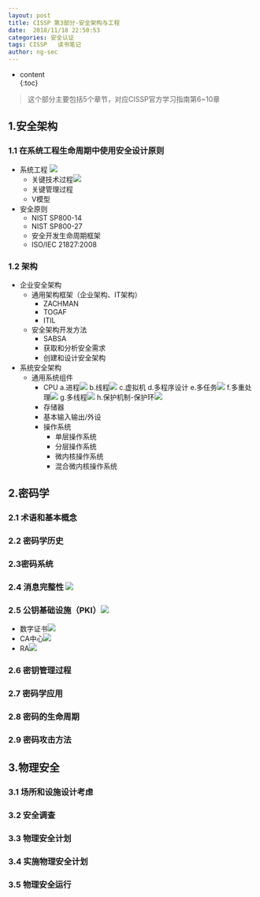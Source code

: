 ```yaml
---
layout: post  
title: CISSP 第3部分-安全架构与工程
date:  2018/11/18 22:50:53
categories: 安全认证 
tags: CISSP   读书笔记
author: ng-sec  
---
```


* content  
{:toc}

> 这个部分主要包括5个章节，对应CISSP官方学习指南第6~10章

## 1.安全架构
### 1.1 在系统工程生命周期中使用安全设计原则
- 系统工程 ![](http://800wifi.com/ng-sec/flag.png) 
	- 关键技术过程![](http://800wifi.com/ng-sec/flag.png) 
	- 关键管理过程
	- V模型
- 安全原则
	- NIST SP800-14
	- NIST SP800-27
	- 安全开发生命周期框架
	- ISO/IEC 21827:2008
### 1.2 架构
- 企业安全架构
	- 通用架构框架（企业架构、IT架构）
		- ZACHMAN
		- TOGAF
		- ITIL
	- 安全架构开发方法
		- SABSA
		- 获取和分析安全需求
		- 创建和设计安全架构 
- 系统安全架构
	- 通用系统组件
		- CPU
		a.进程![](http://800wifi.com/ng-sec/flag.png) 
		b.线程![](http://800wifi.com/ng-sec/flag.png) 
		c.虚拟机
		d.多程序设计
		e.多任务![](http://800wifi.com/ng-sec/flag.png) 
		f.多重处理![](http://800wifi.com/ng-sec/flag.png) 
		g.多线程![](http://800wifi.com/ng-sec/flag.png) 
		h.保护机制-保护环![](http://800wifi.com/ng-sec/flag.png) 
		- 存储器
		- 基本输入输出/外设
		- 操作系统
			- 单层操作系统
			- 分层操作系统
			- 微内核操作系统
			- 混合微内核操作系统
## 2.密码学
### 2.1 术语和基本概念

### 2.2 密码学历史

### 2.3密码系统
### 2.4 消息完整性 ![](http://800wifi.com/ng-sec/flag.png) 
### 2.5 公钥基础设施（PKI）![](http://800wifi.com/ng-sec/flag.png) 
- 数字证书![](http://800wifi.com/ng-sec/flag.png) 
- CA中心![](http://800wifi.com/ng-sec/flag.png) 
- RA![](http://800wifi.com/ng-sec/flag.png) 

### 2.6 密钥管理过程

### 2.7 密码学应用

### 2.8 密码的生命周期

### 2.9 密码攻击方法
## 3.物理安全

### 3.1 场所和设施设计考虑

### 3.2 安全调查
### 3.3 物理安全计划

### 3.4 实施物理安全计划

### 3.5 物理安全运行